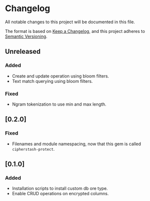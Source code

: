 # Changelog

All notable changes to this project will be documented in this file.

The format is based on [Keep a Changelog](https://keepachangelog.com/en/1.0.0/),
and this project adheres to [Semantic Versioning](https://semver.org/spec/v2.0.0.html).

## Unreleased

### Added

- Create and update operation using bloom filters.
- Text match querying using bloom filters.

### Fixed

- Ngram tokenization to use min and max length.

## [0.2.0]

### Fixed

- Filenames and module namespacing, now that this gem is called `cipherstash-protect`.

## [0.1.0]

### Added

- Installation scripts to install custom db ore type.
- Enable CRUD operations on encrypted columns.
